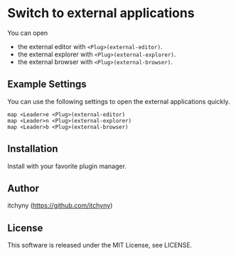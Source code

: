 # Switch to external applications
You can open

* the external editor with `<Plug>(external-editor)`.
* the external explorer with `<Plug>(external-explorer)`.
* the external browser with `<Plug>(external-browser)`.

## Example Settings
You can use the following settings to open the external applications quickly.

```vim
map <Leader>e <Plug>(external-editor)
map <Leader>n <Plug>(external-explorer)
map <Leader>b <Plug>(external-browser)
```

## Installation
Install with your favorite plugin manager.

## Author
itchyny (https://github.com/itchyny)

## License
This software is released under the MIT License, see LICENSE.
